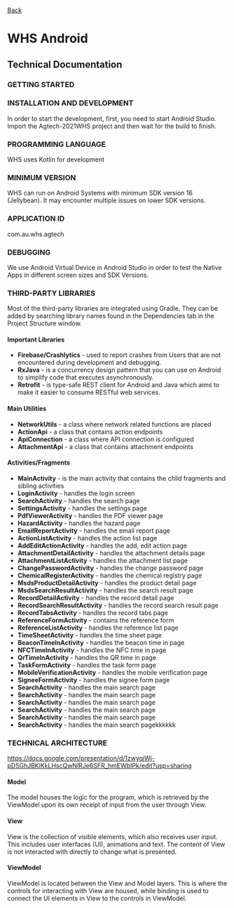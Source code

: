 [Back](./README.md)

# WHS Android

## Technical Documentation

### GETTING STARTED

### INSTALLATION AND DEVELOPMENT

In order to start the development, first, you need to start Android Studio. Import the Agtech-2021WHS project and then wait for the build to finish.

### PROGRAMMING LANGUAGE

WHS uses Kotlin for development

### MINIMUM VERSION

WHS can run on Android Systems with minimum SDK version 16 (Jellybean). It may encounter multiple issues on lower SDK versions.

### APPLICATION ID
com.au.whs.agtech

### DEBUGGING

We use Android Virtual Device in Android Studio in order to test the Native Apps in different screen sizes and SDK Versions.

### THIRD-PARTY LIBRARIES

Most of the third-party libraries are integrated using Gradle. They can be added by searching library names found in the Dependencies tab in the Project Structure window.

#### Important Libraries

- **Firebase/Crashlytics** - used to report crashes from Users that are not encountered during development and debugging.
- **RxJava** - is a concurrency design pattern that you can use on Android to simplify code that executes asynchronously.
- **Retrofit** - is type-safe REST client for Android and Java which aims to make it easier to consume RESTful web services.

#### Main Utilities
- **NetworkUtils** - a class where network related functions are placed
- **ActionApi** - a class that contains action endpoints
- **ApiConnection** - a class where API connection is configured
- **AttachmentApi** - a class that contains attachment endpoints

#### Activities/Fragments

- **MainActivity** - is the main activity that contains the child fragments and sibling activities
- **LoginActivity** - handles the login screen
- **SearchActivity** - handles the search page
- **SettingsActivity** - handles the settings page
- **PdfViewerActivity** - handles the PDF viewer page
- **HazardActivity** - handles the hazard page
- **EmailReportActivity** - handles the email report page
- **ActionListActivity** - handles the action list page
- **AddEditActionActivity** - handles the add, edit action page
- **AttachmentDetailActivity** - handles the attachment details page
- **AttachmentListActivity** - handles the attachment list page
- **ChangePasswordActivity** - handles the change password page
- **ChemicalRegisterActivity** - handles the chemical registry page
- **MsdsProductDetailActivity** - handles the product detail page
- **MsdsSearchResultActivity** - handles the search result page
- **RecordDetailActivity** - handles the record detail page
- **RecordSearchResultActivity** - handles the record search result page
- **RecordTabsActivity** - handles the record tabs page
- **ReferenceFormActivity** - contains the reference form
- **ReferenceListActivity** - handles the reference list page
- **TimeSheetActivity** - handles the time sheet page
- **BeaconTimeInActivity** - handles the beacon time in page
- **NFCTimeInActivity** - handles the NFC time in page
- **QrTimeInActivity** - handles the QR time in page
- **TaskFormActivity** - handles the task form page
- **MobileVerificationActivity** - handles the mobile verification page
- **SigneeFormActivity** - handles the signee form page
- **SearchActivity** - handles the main search page
- **SearchActivity** - handles the main search page
- **SearchActivity** - handles the main search page
- **SearchActivity** - handles the main search page
- **SearchActivity** - handles the main search page
- **SearchActivity** - handles the main search pagekkkkkk


### TECHNICAL ARCHITECTURE

https://docs.google.com/presentation/d/1zwyqjWj-pD5GhJBKlKkLHscQwNlRJe6SFR_hmEWbIPk/edit?usp=sharing

#### **Model**

The model houses the logic for the program, which is retrieved by the ViewModel upon its own receipt of input from the user through View.
 
#### **View**

View is the collection of visible elements, which also receives user input. This includes user interfaces (UI), animations and text. The content of View is not interacted with directly to change what is presented.
#### **ViewModel**
ViewModel is located between the View and Model layers. This is where the controls for interacting with View are housed, while binding is used to connect the UI elements in View to the controls in ViewModel.





